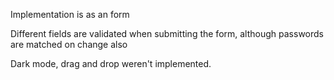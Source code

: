 Implementation is as an form 

Different fields are validated when submitting the form, although passwords are matched on change also

Dark mode, drag and drop weren't implemented.

